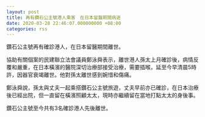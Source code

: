 ```yaml
---
layout: post
title: 再有鑽石公主號港人乘客　在日本留醫期間病逝
date: 2020-03-28 22:46:07.000000000 +08:00
categories: rss
---
```


鑽石公主號再有確診港人，在日本留醫期間離世。

協助有關個案的民建聯立法會議員鄭泳舜表示，離世港人孫太上月確診後，病情反覆和嚴重，在日本橫濱的醫院深切治療部接受治療，需要插喉，延至今早清晨5時許，因器官衰竭離世。他對孫太離世感到婉惜和傷痛。

鄭泳舜說，孫太與丈夫一起乘搭鑽石公主號旅遊，丈夫早前亦已確診，在日本治療後已經出院，但一直留在橫濱照顧太太，現時亦繼續留在當地打點太太的身後事。

鑽石公主號至今共有3名確診港人先後離世。
